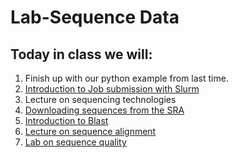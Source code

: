 # Lab-Sequence Data

## Today in class we will:

1. Finish up with our python example from last time.
4. [Introduction to Job submission with Slurm](slurm.md)
2. Lecture on sequencing technologies
3. [Downloading sequences from the SRA](SRA.md)
5. [Introduction to Blast](Blast.md)
6. [Lecture on sequence alignment](https://docs.google.com/presentation/d/1AMr1C1t7jl8ybqwZKMvoOn5kTxwaiDEmuGZ88lgSBZw/edit?usp=sharing)
7. [Lab on sequence quality](Quality.md)
